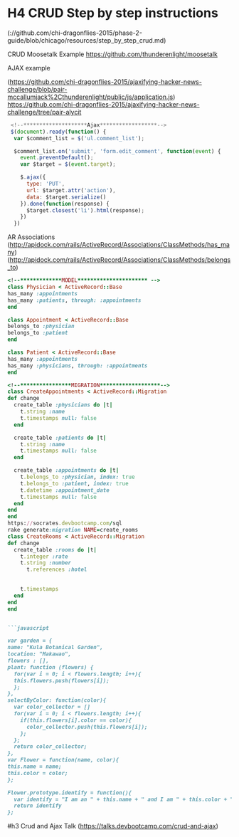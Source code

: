 # H4 CRUD Step by step instructions
(://github.com/chi-dragonflies-2015/phase-2-guide/blob/chicago/resources/step_by_step_crud.md)

CRUD Moosetalk Example
https://github.com/thunderenlight/moosetalk

AJAX example

(https://github.com/chi-dragonflies-2015/ajaxifying-hacker-news-challenge/blob/pair-mccallumjack%2Cthunderenlight/public/js/application.js)
https://github.com/chi-dragonflies-2015/ajaxifying-hacker-news-challenge/tree/pair-alycit
```javascript
 <!--********************Ajax******************-->
 $(document).ready(function() {
  var $comment_list = $('ul.comment_list');

  $comment_list.on('submit', 'form.edit_comment', function(event) {
    event.preventDefault();
    var $target = $(event.target);

    $.ajax({
      type: 'PUT',
      url: $target.attr('action'),
      data: $target.serialize()
    }).done(function(response) {
      $target.closest('li').html(response);
    })
  })
```

AR Associations 
(http://apidock.com/rails/ActiveRecord/Associations/ClassMethods/has_many)
(http://apidock.com/rails/ActiveRecord/Associations/ClassMethods/belongs_to)
  ```ruby
 <!--*************MODEL********************** -->
  class Physician < ActiveRecord::Base
  has_many :appointments
  has_many :patients, through: :appointments
end

class Appointment < ActiveRecord::Base
  belongs_to :physician
  belongs_to :patient
end

class Patient < ActiveRecord::Base
  has_many :appointments
  has_many :physicians, through: :appointments
end

<!--****************MIGRATION*******************-->
class CreateAppointments < ActiveRecord::Migration
  def change
    create_table :physicians do |t|
      t.string :name
      t.timestamps null: false
    end

    create_table :patients do |t|
      t.string :name
      t.timestamps null: false
    end

    create_table :appointments do |t|
      t.belongs_to :physician, index: true
      t.belongs_to :patient, index: true
      t.datetime :appointment_date
      t.timestamps null: false
    end
  end
end
https://socrates.devbootcamp.com/sql
rake generate:migration NAME=create_rooms
class CreateRooms < ActiveRecord::Migration
  def change
  	create_table :rooms do |t|
      t.integer :rate
      t.string :number
 	    t.references :hotel
      

      t.timestamps
    end
  end
end


```javascript

var garden = {
  name: "Kula Botanical Garden",
  location: "Makawao",
  flowers : [],
  plant: function (flowers) {
    for(var i = 0; i < flowers.length; i++){  
    this.flowers.push(flowers[i]);
    };
  },
  selectByColor: function(color){
    var color_collector = []
    for(var i = 0; i < flowers.length; i++){
      if(this.flowers[i].color == color){
        color_collector.push(this.flowers[i]);
      };
    };
    return color_collector;
  },
var Flower = function(name, color){
  this.name = name;
  this.color = color;
};

Flower.prototype.identify = function(){
    var identify = "I am an " + this.name + " and I am " + this.color + "."
    return identify
  };
```

#h3 Crud and Ajax Talk 
(https://talks.devbootcamp.com/crud-and-ajax)
